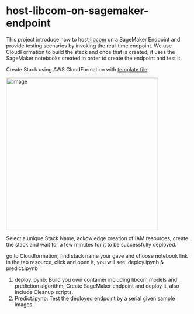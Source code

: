 # host-libcom-on-sagemaker-endpoint
This project introduce how to host [libcom](https://github.com/bcmi/libcom) on a SageMaker Endpoint and provide testing scenarios by invoking the real-time endpoint. 
We use CloudFormation to build the stack and once that is created, it uses the SageMaker notebooks created in order to create the endpoint and test it.

Create Stack using AWS CloudFormation with [template file](doc.ethanlin.cn/libcom-cfn-template.yaml)

<img width="416" alt="image" src="https://github.com/yilong016/host-libcom-on-sagemaker-endpoint/assets/120642887/3852ca35-5f31-43dd-a6b8-28d0aae1f7c1">

Select a unique Stack Name, ackowledge creation of IAM resources, create the stack and wait for a few minutes for it to be successfully deployed.

go to Cloudformation, find stack name your gave and choose notebook link in the tab resource, click and open it, you will see: deploy.ipynb & predict.ipynb
1. deploy.ipynb: Build you own container including libcom models and prediction algorithm; Create SageMaker endpoint and deploy it, also include Cleanup scripts.
2. Predict.ipynb: Test the deployed endpoint by a serial given sample images.
